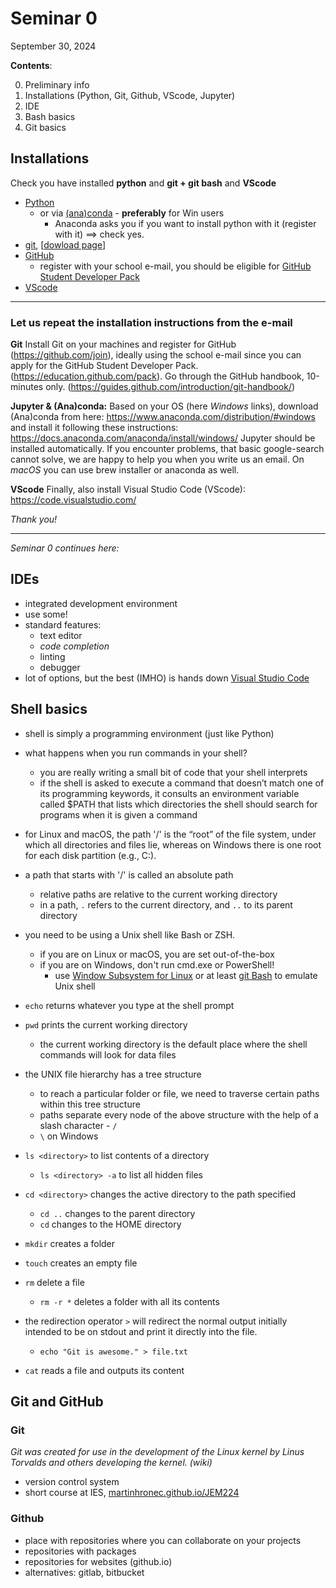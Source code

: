 # Seminar 0

September 30, 2024

**Contents**:

0. Preliminary info
1. Installations (Python, Git, Github, VScode, Jupyter)
2. IDE
3. Bash basics
4. Git basics

## Installations

Check you have installed **python** and **git + git bash** and **VScode**
- [Python](https://www.python.org/downloads/)
  - or via [(ana)conda](https://docs.anaconda.com/anaconda/install/index.html) - **preferably** for Win users
    - Anaconda asks you if you want to install python with it (register with it) ⟹ check yes.
- [git](https://git-scm.com/book/en/v2/Getting-Started-Installing-Git), [[dowload page](https://git-scm.com/downloads)]
- [GitHub](https://github.com/)
  - register with your school e-mail, you should be eligible for [GitHub Student Developer Pack](https://education.github.com/pack)
- [VScode](https://code.visualstudio.com/download)

------

### Let us repeat the installation instructions from the e-mail

**Git**
Install Git on your machines and register for GitHub (https://github.com/join), ideally using the school e-mail since you can apply for the GitHub Student Developer Pack. (https://education.github.com/pack).
Go through the GitHub handbook, 10-minutes only. (https://guides.github.com/introduction/git-handbook/)

**Jupyter & (Ana)conda:**
Based on your OS (here *Windows* links), download (Ana)conda from here:
https://www.anaconda.com/distribution/#windows
and install it following these instructions:
https://docs.anaconda.com/anaconda/install/windows/
Jupyter should be installed automatically. If you encounter problems, that basic google-search cannot solve, we are happy to help you when you write us an email.
On *macOS* you can use brew installer or anaconda as well.

**VScode**
Finally, also install Visual Studio Code (VScode): https://code.visualstudio.com/

*Thank you!*

------

*Seminar 0 continues here:*

## IDEs

- integrated development environment
- use some!
- standard features:
  - text editor
  - _code completion_
  - linting
  - debugger
- lot of options, but the best (IMHO) is hands down [Visual Studio Code](https://code.visualstudio.com)

## Shell basics

- shell is simply a programming environment (just like Python)
- what happens when you run commands in your shell?

  - you are really writing a small bit of code that your shell interprets
  - if the shell is asked to execute a command that doesn’t match one of its programming keywords, it consults an environment variable called $PATH that lists which directories the shell should search for programs when it is given a command

- for Linux and macOS, the path '/' is the “root” of the file system, under which all directories and files lie, whereas on Windows there is one root for each disk partition (e.g., C:\).
- a path that starts with '/' is called an absolute path

  - relative paths are relative to the current working directory
  - in a path, `.` refers to the current directory, and `..` to its parent directory

- you need to be using a Unix shell like Bash or ZSH.

  - if you are on Linux or macOS, you are set out-of-the-box
  - if you are on Windows, don't run cmd.exe or PowerShell!
    - use [Window Subsystem for Linux](https://learn.microsoft.com/en-us/windows/wsl/) or at least [git Bash](https://gitforwindows.org/) to emulate Unix shell

- `echo` returns whatever you type at the shell prompt

- `pwd` prints the current working directory
  - the current working directory is the default place where the shell commands will look for data files
- the UNIX file hierarchy has a tree structure

  - to reach a particular folder or file, we need to traverse certain paths within this tree structure
  - paths separate every node of the above structure with the help of a slash character - `/`
  - `\` on Windows

- `ls <directory>` to list contents of a directory
  - `ls <directory> -a` to list all hidden files
- `cd <directory>` changes the active directory to the path specified

  - `cd ..` changes to the parent directory
  - `cd` changes to the HOME directory

- `mkdir` creates a folder
- `touch` creates an empty file
- `rm` delete a file

  - `rm -r *` deletes a folder with all its contents

- the redirection operator `>` will redirect the normal output initially intended to be on stdout and print it directly into the file.

  - `echo "Git is awesome." > file.txt`

- `cat` reads a file and outputs its content

## Git and GitHub

### Git

*Git was created for use in the development of the Linux kernel by Linus Torvalds and others developing the kernel. (wiki)*

- version control system
- short course at IES, [martinhronec.github.io/JEM224](http://martinhronec.github.io/JEM224)

### Github

- place with repositories where you can collaborate on your projects
- repositories with packages
- repositories for websites (github.io)
- alternatives: gitlab, bitbucket
